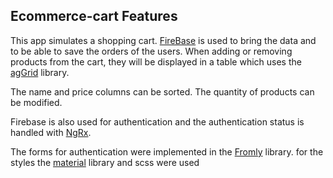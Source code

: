 

## Ecommerce-cart Features
This app simulates a shopping cart. [FireBase](https://firebase.google.com/docs?gclid=Cj0KCQjwspKUBhCvARIsAB2IYusQS1MBCNhUWRItEMTwcHDRnHRW7zXc_2zgXWtYOpSd9PEnvz8cFd4aArz_EALw_wcB&gclsrc=aw.ds) is used to bring the data and to be able to save the orders of the users. When adding or removing products from the cart, they will be displayed in a table which uses the [agGrid](https://www.ag-grid.com/angular-data-grid/) library.

The name and price columns can be sorted. The quantity of products can be modified.

Firebase is also used for authentication and the authentication status is handled with [NgRx](https://ngrx.io/docs).

The forms for authentication were implemented in the [Fromly](https://formly.dev/) library. 
for the styles the [material](https://material.angular.io/) library and scss were used
